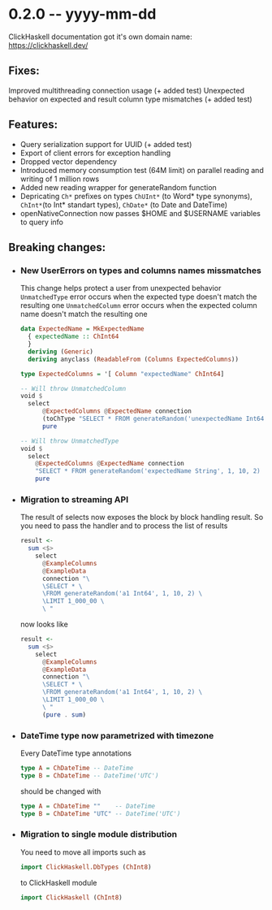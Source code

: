 # 0.2.0 -- yyyy-mm-dd

ClickHaskell documentation got it's own domain name: https://clickhaskell.dev/


## Fixes:
Improved multithreading connection usage (+ added test)
Unexpected behavior on expected and result column type mismatches (+ added test)

## Features:
- Query serialization support for UUID (+ added test)
- Export of client errors for exception handling
- Dropped vector dependency
- Introduced memory consumption test (64M limit) on parallel reading and writing of 1 million rows
- Added new reading wrapper for generateRandom function
- Depricating `Ch*` prefixes on types `ChUInt*` (to Word* type synonyms), `ChInt*`(to Int* standart types), `ChDate*` (to Date and DateTime)
- openNativeConnection now passes $HOME and $USERNAME variables to query info

## Breaking changes:
- ### New UserErrors on types and columns names missmatches
  This change helps protect a user from unexpected behavior
  `UnmatchedType` error occurs when the expected type doesn't match the resulting one
  `UnmatchedColumn` error occurs when the expected column name doesn't match the resulting one
  ```haskell
  data ExpectedName = MkExpectedName
    { expectedName :: ChInt64
    }
    deriving (Generic)
    deriving anyclass (ReadableFrom (Columns ExpectedColumns))

  type ExpectedColumns = '[ Column "expectedName" ChInt64]

  -- Will throw UnmatchedColumn
  void $
    select
        @ExpectedColumns @ExpectedName connection
        (toChType "SELECT * FROM generateRandom('unexpectedName Int64', 1, 10, 2) LIMIT 1")
        pure

  -- Will throw UnmatchedType
  void $
    select
      @ExpectedColumns @ExpectedName connection
      "SELECT * FROM generateRandom('expectedName String', 1, 10, 2) LIMIT 1"
      pure
  ```

- ### Migration to streaming API
    The result of selects now exposes the block by block handling result. So you need to pass the handler and to process the list of results
    ```haskell
    result <-
      sum <$>
        select
          @ExampleColumns
          @ExampleData
          connection "\
          \SELECT * \
          \FROM generateRandom('a1 Int64', 1, 10, 2) \
          \LIMIT 1_000_00 \
          \ "
    ```
    now looks like
    ```haskell
    result <-
      sum <$>
        select
          @ExampleColumns
          @ExampleData
          connection "\
          \SELECT * \
          \FROM generateRandom('a1 Int64', 1, 10, 2) \
          \LIMIT 1_000_00 \
          \ "
          (pure . sum)
    ```

- ### DateTime type now parametrized with timezone
    Every DateTime type annotations
    ```haskell
    type A = ChDateTime -- DateTime
    type B = ChDateTime -- DateTime('UTC')
    ```
    should be changed with
    ```haskell
    type A = ChDateTime ""    -- DateTime
    type B = ChDateTime "UTC" -- DateTime('UTC')
    ```

- ### Migration to single module distribution
    You need to move all imports such as
    ```haskell
    import ClickHaskell.DbTypes (ChInt8)
    ```
    to ClickHaskell module
    ```haskell
    import ClickHaskell (ChInt8)
    ```

